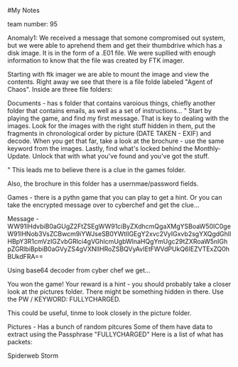 #My Notes

team number: 95


Anomaly1:
We received a message that somone compromised out system, but we were able to aprehend them and get their thumbdrive which has a disk image.
It is in the form of a .E01 file. We were supllied with enough information to know that the file was created by FTK imager.

Starting with ftk imager we are able to mount the image and view the contents. Right away we see that there is a file folde labeled
"Agent of Chaos". Inside are three file folders:

Documents - has s folder that contains varoious things, chiefly another folder that contains emails, as well as a set of instructions...
"
Start by playing the game, and find my first message. That is key to dealing with the images.
Look for the images with the right stuff hidden in them, put the fragments in chronological order by picture (DATE TAKEN - EXIF) and decode.
When you get that far, take a look at the brochure - use the same keyword from the images.
Lastly, find what's locked behind the Monthly-Update.
Unlock that with what you've found and you've got the stuff.

"
This leads me to believe there is a clue in the games folder.

Also, the brochure in this folder has a usernmae/password fields.

Games - there is a pythn game that you can play to get a hint. Or you can take the encrypted message over to cyberchef and get the clue...

Message - WW91IHdvbiB0aGUgZ2FtZSEgWW91ciByZXdhcmQgaXMgYSBoaW50IC0geW91IHNob3VsZCBwcm9iYWJseSB0YWtlIGEgY2xvc2VyIGxvb2sgYXQgdGhlIHBpY3R1cmVzIGZvbGRlci4gVGhlcmUgbWlnaHQgYmUgc29tZXRoaW5nIGhpZGRlbiBpbiB0aGVyZS4gVXNlIHRoZSBQVyAvIEtFWVdPUkQ6IEZVTExZQ0hBUkdFRA==

Using base64 decoder from cyber chef we get...

You won the game! Your reward is a hint - you should probably take a closer look at the pictures folder. There might be something hidden in there. Use the PW / KEYWORD: FULLYCHARGED.

This could be useful, tinme to look closely in the picture folder.

Pictures - Has a bunch of random pitcures
Some of them have data to extract using the Passphrase "FULLYCHARGED"
Here is a list of what has packets:

Spiderweb
Storm

